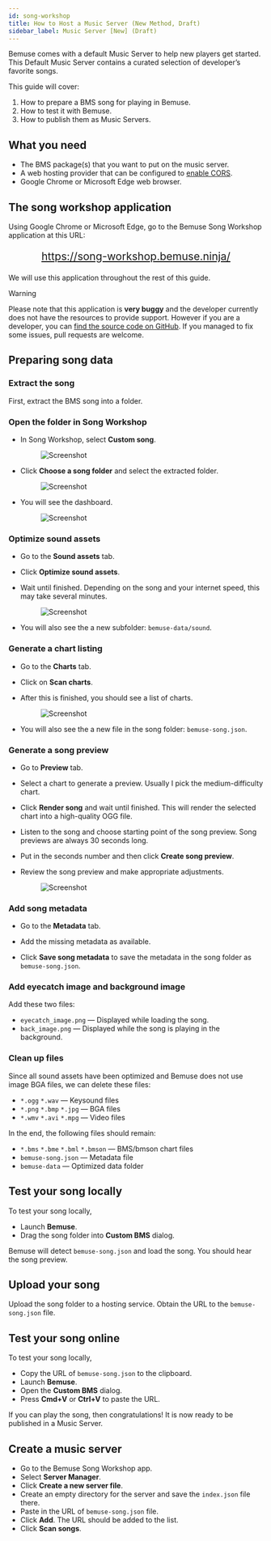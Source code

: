 ```yaml
---
id: song-workshop
title: How to Host a Music Server (New Method, Draft)
sidebar_label: Music Server [New] (Draft)
---
```


Bemuse comes with a default Music Server to help new players get started. This
Default Music Server contains a curated selection of developer’s favorite songs.

This guide will cover:

1. How to prepare a BMS song for playing in Bemuse.
2. How to test it with Bemuse.
3. How to publish them as Music Servers.

## What you need

- The BMS package(s) that you want to put on the music server.
- A web hosting provider that can be configured to
  [enable CORS](https://enable-cors.org/index.html).
- Google Chrome or Microsoft Edge web browser.

## The song workshop application

Using Google Chrome or Microsoft Edge, go to the Bemuse Song Workshop
application at this URL:

<div style="text-align: center; font-size: 1.5em">

<https://song-workshop.bemuse.ninja/>

</div>

We will use this application throughout the rest of this guide.

<div class="admonition warning">
<p class="admonition-title">Warning</p>

Please note that this application is **very buggy** and the developer currently
does not have the resources to provide support. However if you are a developer,
you can
[find the source code on GitHub](https://github.com/bemusic/song-workshop). If
you managed to fix some issues, pull requests are welcome.

</div>

## Preparing song data

### Extract the song

First, extract the BMS song into a folder.

### Open the folder in Song Workshop

- In Song Workshop, select **Custom song**.

  <figure>

  ![Screenshot](assets/song-workshop/home.png)

  </figure>

- Click **Choose a song folder** and select the extracted folder.

  <figure>

  ![Screenshot](assets/song-workshop/select.png)

  </figure>

- You will see the dashboard.

  <figure>

  ![Screenshot](assets/song-workshop/dashboard.png)

  </figure>

### Optimize sound assets

- Go to the **Sound assets** tab.

- Click **Optimize sound assets**.

- Wait until finished. Depending on the song and your internet speed, this may
  take several minutes.

  <figure>

  ![Screenshot](assets/song-workshop/soundasset.png)

  </figure>

- You will also see the a new subfolder: `bemuse-data/sound`.

### Generate a chart listing

- Go to the **Charts** tab.

- Click on **Scan charts**.

- After this is finished, you should see a list of charts.

  <figure>

  ![Screenshot](assets/song-workshop/charts.png)

  </figure>

- You will also see the a new file in the song folder: `bemuse-song.json`.

### Generate a song preview

- Go to **Preview** tab.

- Select a chart to generate a preview. Usually I pick the medium-difficulty
  chart.

- Click **Render song** and wait until finished. This will render the selected
  chart into a high-quality OGG file.

- Listen to the song and choose starting point of the song preview. Song
  previews are always 30 seconds long.

- Put in the seconds number and then click **Create song preview**.

- Review the song preview and make appropriate adjustments.

  <figure>

  ![Screenshot](assets/song-workshop/preview.png)

  </figure>

### Add song metadata

- Go to the **Metadata** tab.
- Add the missing metadata as available.

- Click **Save song metadata** to save the metadata in the song folder as
  `bemuse-song.json`.

### Add eyecatch image and background image

Add these two files:

- `eyecatch_image.png` — Displayed while loading the song.
- `back_image.png` — Displayed while the song is playing in the background.

### Clean up files

Since all sound assets have been optimized and Bemuse does not use image BGA
files, we can delete these files:

- `*.ogg` `*.wav` — Keysound files
- `*.png` `*.bmp` `*.jpg` — BGA files
- `*.wmv` `*.avi` `*.mpg` — Video files

In the end, the following files should remain:

- `*.bms` `*.bme` `*.bml` `*.bmson` — BMS/bmson chart files
- `bemuse-song.json` — Metadata file
- `bemuse-data` — Optimized data folder

## Test your song locally

To test your song locally,

- Launch **Bemuse**.
- Drag the song folder into **Custom BMS** dialog.

Bemuse will detect `bemuse-song.json` and load the song. You should hear the
song preview.

## Upload your song

Upload the song folder to a hosting service. Obtain the URL to the
`bemuse-song.json` file.

## Test your song online

To test your song locally,

- Copy the URL of `bemuse-song.json` to the clipboard.
- Launch **Bemuse**.
- Open the **Custom BMS** dialog.
- Press **Cmd+V** or **Ctrl+V** to paste the URL.

If you can play the song, then congratulations! It is now ready to be published
in a Music Server.

## Create a music server

- Go to the Bemuse Song Workshop app.
- Select **Server Manager**.
- Click **Create a new server file**.
- Create an empty directory for the server and save the `index.json` file there.
- Paste in the URL of `bemuse-song.json` file.
- Click **Add**. The URL should be added to the list.
- Click **Scan songs**.

